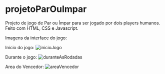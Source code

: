 # projetoParOuImpar
Projeto de jogo de Par ou Ímpar para ser jogado por dois players humanos. Feito com HTML, CSS e Javascript.

Imagens da interface do jogo:

Início do jogo:
![inicioJogo](https://user-images.githubusercontent.com/98829238/159953731-2deacf9b-90a6-424f-ba87-f47c3438bc39.jpg)


Durante o jogo:
![duranteAsRodadas](https://user-images.githubusercontent.com/98829238/159953753-5e1471fd-47df-4f78-a49a-f2ff7a455433.jpg)


Area do Vencedor:
![areaVencedor](https://user-images.githubusercontent.com/98829238/159953771-1d0291ac-e9dc-4314-bc29-555a0705b91a.jpg)
